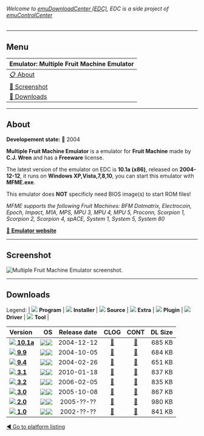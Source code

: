 ###### Welcome to [emuDownloadCenter (EDC)](https://github.com/PhoenixInteractiveNL/emuDownloadCenter/wiki/), EDC is a side project of [emuControlCenter](https://github.com/PhoenixInteractiveNL/emuControlCenter/wiki/)
***
## Menu
| **Emulator: Multiple Fruit Machine Emulator** |
|:---------|
| [:clipboard: About](#about) |
| [:sunrise: Screenshot](#screenshot) |
| [:floppy_disk: Downloads](#downloads) |
***
## About
**Developement state:** :red_circle: 2004

**Multiple Fruit Machine Emulator** is a emulator for **Fruit Machine** made by **C.J. Wren** and has a **Freeware** license.

The latest version of the emulator on EDC is **10.1a (x86)**, released on **2004-12-12**, it runs on **Windows XP,Vista,7,8,10**, you can start this emulator with **MFME.exe**.

This emulator does **NOT** specificly need BIOS image(s) to start ROM files!

_MFME supports the following Fruit Machines: BFM Dotmatrix, Electrocoin, Epoch, Impact, M1A, MPS, MPU 3, MPU 4, MPU 5, Proconn, Scorpion 1, Scorpion 2, Scorpion 4, spACE, System 1, System 5, System 80_

[:link: **Emulator website**](http://www.fruit-emu.com/)
***
## Screenshot
![](https://raw.githubusercontent.com/PhoenixInteractiveNL/emuDownloadCenter/master/hooks/mfme/emulator_screen_01.jpg "Multiple Fruit Machine Emulator screenshot.")
***
## Downloads
Legend: | 
![](https://raw.githubusercontent.com/wiki/PhoenixInteractiveNL/emuDownloadCenter/images_misc/icon_program_24.png) **Program** | 
![](https://raw.githubusercontent.com/wiki/PhoenixInteractiveNL/emuDownloadCenter/images_misc/icon_installer_24.png) **Installer** | 
![](https://raw.githubusercontent.com/wiki/PhoenixInteractiveNL/emuDownloadCenter/images_misc/icon_source_code_24.png) **Source** | 
![](https://raw.githubusercontent.com/wiki/PhoenixInteractiveNL/emuDownloadCenter/images_misc/icon_extra_24.png) **Extra** | 
![](https://raw.githubusercontent.com/wiki/PhoenixInteractiveNL/emuDownloadCenter/images_misc/icon_plugin_24.png) **Plugin** | 
![](https://raw.githubusercontent.com/wiki/PhoenixInteractiveNL/emuDownloadCenter/images_misc/icon_driver_24.png) **Driver** | 
![](https://raw.githubusercontent.com/wiki/PhoenixInteractiveNL/emuDownloadCenter/images_misc/icon_tool_24.png) **Tool** | 
 
| Version | OS | Release date | CLOG | CONT | DL Size |
|:--------|---:|:------------:|:----:|:----:|--------:|
| [![](https://raw.githubusercontent.com/wiki/PhoenixInteractiveNL/emuDownloadCenter/images_misc/icon_program_24.png) **10.1a**](https://github.com/PhoenixInteractiveNL/edc-repo0007/raw/master/mfme/10.1a.7z) | ![](https://raw.githubusercontent.com/wiki/PhoenixInteractiveNL/emuDownloadCenter/images_misc/logo_windows_24.png)![](https://raw.githubusercontent.com/wiki/PhoenixInteractiveNL/emuDownloadCenter/images_misc/icon_32-bit_24.png) | 2004-12-12 | [:page_facing_up:](https://github.com/PhoenixInteractiveNL/edc-repo0007/blob/master/mfme/10.1a_changelog.txt) | [:mag_right:](https://github.com/PhoenixInteractiveNL/edc-repo0007/blob/master/mfme/10.1a_contents.txt) | 685 KB |
| [![](https://raw.githubusercontent.com/wiki/PhoenixInteractiveNL/emuDownloadCenter/images_misc/icon_program_24.png) **9.9**](https://github.com/PhoenixInteractiveNL/edc-repo0007/raw/master/mfme/9.9.7z) | ![](https://raw.githubusercontent.com/wiki/PhoenixInteractiveNL/emuDownloadCenter/images_misc/logo_windows_24.png)![](https://raw.githubusercontent.com/wiki/PhoenixInteractiveNL/emuDownloadCenter/images_misc/icon_32-bit_24.png) | 2004-10-05 | [:page_facing_up:](https://github.com/PhoenixInteractiveNL/edc-repo0007/blob/master/mfme/9.9_changelog.txt) | [:mag_right:](https://github.com/PhoenixInteractiveNL/edc-repo0007/blob/master/mfme/9.9_contents.txt) | 684 KB |
| [![](https://raw.githubusercontent.com/wiki/PhoenixInteractiveNL/emuDownloadCenter/images_misc/icon_program_24.png) **9.4**](https://github.com/PhoenixInteractiveNL/edc-repo0007/raw/master/mfme/9.4.7z) | ![](https://raw.githubusercontent.com/wiki/PhoenixInteractiveNL/emuDownloadCenter/images_misc/logo_windows_24.png)![](https://raw.githubusercontent.com/wiki/PhoenixInteractiveNL/emuDownloadCenter/images_misc/icon_32-bit_24.png) | 2004-02-26 | [:page_facing_up:](https://github.com/PhoenixInteractiveNL/edc-repo0007/blob/master/mfme/9.4_changelog.txt) | [:mag_right:](https://github.com/PhoenixInteractiveNL/edc-repo0007/blob/master/mfme/9.4_contents.txt) | 651 KB |
| [![](https://raw.githubusercontent.com/wiki/PhoenixInteractiveNL/emuDownloadCenter/images_misc/icon_program_24.png) **3.1**](https://github.com/PhoenixInteractiveNL/edc-repo0007/raw/master/mfme/3.1.7z) | ![](https://raw.githubusercontent.com/wiki/PhoenixInteractiveNL/emuDownloadCenter/images_misc/logo_windows_24.png)![](https://raw.githubusercontent.com/wiki/PhoenixInteractiveNL/emuDownloadCenter/images_misc/icon_32-bit_24.png) | 2010-01-18 | [:page_facing_up:](https://github.com/PhoenixInteractiveNL/edc-repo0007/blob/master/mfme/3.1_changelog.txt) | [:mag_right:](https://github.com/PhoenixInteractiveNL/edc-repo0007/blob/master/mfme/3.1_contents.txt) | 837 KB |
| [![](https://raw.githubusercontent.com/wiki/PhoenixInteractiveNL/emuDownloadCenter/images_misc/icon_program_24.png) **3.2**](https://github.com/PhoenixInteractiveNL/edc-repo0007/raw/master/mfme/3.2.7z) | ![](https://raw.githubusercontent.com/wiki/PhoenixInteractiveNL/emuDownloadCenter/images_misc/logo_windows_24.png)![](https://raw.githubusercontent.com/wiki/PhoenixInteractiveNL/emuDownloadCenter/images_misc/icon_32-bit_24.png) | 2006-02-05 | [:page_facing_up:](https://github.com/PhoenixInteractiveNL/edc-repo0007/blob/master/mfme/3.2_changelog.txt) | [:mag_right:](https://github.com/PhoenixInteractiveNL/edc-repo0007/blob/master/mfme/3.2_contents.txt) | 835 KB |
| [![](https://raw.githubusercontent.com/wiki/PhoenixInteractiveNL/emuDownloadCenter/images_misc/icon_program_24.png) **3.0**](https://github.com/PhoenixInteractiveNL/edc-repo0007/raw/master/mfme/3.0.7z) | ![](https://raw.githubusercontent.com/wiki/PhoenixInteractiveNL/emuDownloadCenter/images_misc/logo_windows_24.png)![](https://raw.githubusercontent.com/wiki/PhoenixInteractiveNL/emuDownloadCenter/images_misc/icon_32-bit_24.png) | 2005-10-08 | [:page_facing_up:](https://github.com/PhoenixInteractiveNL/edc-repo0007/blob/master/mfme/3.0_changelog.txt) | [:mag_right:](https://github.com/PhoenixInteractiveNL/edc-repo0007/blob/master/mfme/3.0_contents.txt) | 867 KB |
| [![](https://raw.githubusercontent.com/wiki/PhoenixInteractiveNL/emuDownloadCenter/images_misc/icon_program_24.png) **2.0**](https://github.com/PhoenixInteractiveNL/edc-repo0007/raw/master/mfme/2.0.7z) | ![](https://raw.githubusercontent.com/wiki/PhoenixInteractiveNL/emuDownloadCenter/images_misc/logo_windows_24.png)![](https://raw.githubusercontent.com/wiki/PhoenixInteractiveNL/emuDownloadCenter/images_misc/icon_32-bit_24.png) | 2005-??-?? | [:page_facing_up:](https://github.com/PhoenixInteractiveNL/edc-repo0007/blob/master/mfme/2.0_changelog.txt) | [:mag_right:](https://github.com/PhoenixInteractiveNL/edc-repo0007/blob/master/mfme/2.0_contents.txt) | 980 KB |
| [![](https://raw.githubusercontent.com/wiki/PhoenixInteractiveNL/emuDownloadCenter/images_misc/icon_program_24.png) **1.0**](https://github.com/PhoenixInteractiveNL/edc-repo0007/raw/master/mfme/1.0.7z) | ![](https://raw.githubusercontent.com/wiki/PhoenixInteractiveNL/emuDownloadCenter/images_misc/logo_windows_24.png)![](https://raw.githubusercontent.com/wiki/PhoenixInteractiveNL/emuDownloadCenter/images_misc/icon_32-bit_24.png) | 2002-??-?? | [:page_facing_up:](https://github.com/PhoenixInteractiveNL/edc-repo0007/blob/master/mfme/1.0_changelog.txt) | [:mag_right:](https://github.com/PhoenixInteractiveNL/edc-repo0007/blob/master/mfme/1.0_contents.txt) | 841 KB |

[:arrow_backward: Go to platform listing](https://github.com/PhoenixInteractiveNL/emuDownloadCenter/wiki/EDC-Platform-List)
